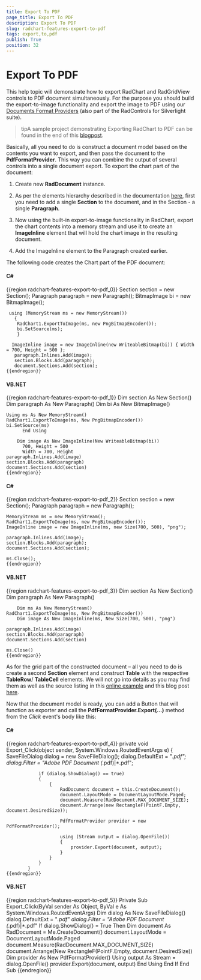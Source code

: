 ```yaml
---
title: Export To PDF
page_title: Export To PDF
description: Export To PDF
slug: radchart-features-export-to-pdf
tags: export,to,pdf
publish: True
position: 32
---
```


# Export To PDF



This help topic will demonstrate how to export RadChart and RadGridView controls to PDF document simultaneously. For the purpose you should build the export-to-image functionality and export the image to PDF using our [Documents Format Providers](http://www.telerik.com/help/silverlight/radrichtextbox-features-import-export.html) (also part of the RadControls for Silverlight suite).

>tipA sample project demonstrating Exporting RadChart to PDF can be found in the end of this [blogpost](http://blogs.telerik.com/blogs/posts/11-06-16/pdf-export-with-radchart-for-silverlight.aspx).

Basically, all you need to do is construct a document model based on the contents you want to export, and then pass the document to the __PdfFormatProvider__. This way you can combine the output of several controls into a single document export. To export the chart part of the document:

1. Create new __RadDocument__ instance. 

1. As per the elements hierarchy described in the documentation [here](http://www.telerik.com/help/silverlight/radrichtextbox-features-document-elements-hierarchy.html), first you need to add a single __Section__ to the document, and in the Section - a single __Paragraph__. 

1. Now using the built-in export-to-image functionality in RadChart, export the chart contents into a memory stream and use it to create an __ImageInline__ element that will hold the chart image in the resulting document. 

1. Add the ImageInline element to the Paragraph created earlier.

The following code creates the Chart part of the PDF document:

#### __C#__

{{region radchart-features-export-to-pdf_0}}
	Section section = new Section();
	Paragraph paragraph = new Paragraph();
	BitmapImage bi = new BitmapImage();
	
	 using (MemoryStream ms = new MemoryStream())
	   {
	    RadChart1.ExportToImage(ms, new PngBitmapEncoder());
	    bi.SetSource(ms);
	    }
	
	  ImageInline image = new ImageInline(new WriteableBitmap(bi)) { Width = 700, Height = 500 };
	   paragraph.Inlines.Add(image);
	   section.Blocks.Add(paragraph);
	   document.Sections.Add(section);
	{{endregion}}



#### __VB.NET__

{{region radchart-features-export-to-pdf_1}}
	    Dim section As New Section()
	    Dim paragraph As New Paragraph()
	    Dim bi As New BitmapImage()
	
	Using ms As New MemoryStream()
	RadChart1.ExportToImage(ms, New PngBitmapEncoder())
	bi.SetSource(ms)
	      End Using
	
	    Dim image As New ImageInline(New WriteableBitmap(bi))
	      700, Height = 500
	      Width = 700, Height
	paragraph.Inlines.Add(image)
	section.Blocks.Add(paragraph)
	document.Sections.Add(section)
	{{endregion}}



#### __C#__

{{region radchart-features-export-to-pdf_2}}
	Section section = new Section();
	Paragraph paragraph = new Paragraph();
	
	MemoryStream ms = new MemoryStream();
	RadChart1.ExportToImage(ms, new PngBitmapEncoder());
	ImageInline image = new ImageInline(ms, new Size(700, 500), "png");
	
	paragraph.Inlines.Add(image);
	section.Blocks.Add(paragraph);
	document.Sections.Add(section);
	
	ms.Close();
	{{endregion}}



#### __VB.NET__

{{region radchart-features-export-to-pdf_3}}
	    Dim section As New Section()
	    Dim paragraph As New Paragraph()
	
	    Dim ms As New MemoryStream()
	RadChart1.ExportToImage(ms, New PngBitmapEncoder())
	    Dim image As New ImageInline(ms, New Size(700, 500), "png")
	
	paragraph.Inlines.Add(image)
	section.Blocks.Add(paragraph)
	document.Sections.Add(section)
	
	ms.Close()
	{{endregion}}



As for the grid part of the constructed document – all you need to do is create a second __Section__ element and construct __Table__ with the respective __TableRow__/ __TableCell__ elements. We will not go into details as you may find them as well as the source listing in this [online example](http://demos.telerik.com/silverlight/#GridView/PrintAndExportWithRadDocument) and this blog post [here](http://blogs.telerik.com/vladimirenchev/posts/10-11-11/pdf_export_with_radgridview_for_silverlight_q3_2010.aspx).

Now that the document model is ready, you can add a Button that will function as exporter and call the __PdfFormatProvider.Export(...)__ method from the *Click* event's body like this:

#### __C#__

{{region radchart-features-export-to-pdf_4}}
	private void Export_Click(object sender, System.Windows.RoutedEventArgs e)
	        {
	            SaveFileDialog dialog = new SaveFileDialog();
	            dialog.DefaultExt = "*.pdf";
	            dialog.Filter = "Adobe PDF Document (*.pdf)|*.pdf";
	
	            if (dialog.ShowDialog() == true)
	            {
	                {
	                    RadDocument document = this.CreateDocument();
	                    document.LayoutMode = DocumentLayoutMode.Paged;
	                    document.Measure(RadDocument.MAX_DOCUMENT_SIZE);
	                    document.Arrange(new RectangleF(PointF.Empty, document.DesiredSize));
	
	                    PdfFormatProvider provider = new PdfFormatProvider();
	
	                    using (Stream output = dialog.OpenFile())
	                    {
	                        provider.Export(document, output);
	                    }
	                }
	            }
	        }
	{{endregion}}



#### __VB.NET__

{{region radchart-features-export-to-pdf_5}}
	    Private Sub Export_Click(ByVal sender As Object, ByVal e As System.Windows.RoutedEventArgs)
	        Dim dialog As New SaveFileDialog()
	        dialog.DefaultExt = "*.pdf"
	        dialog.Filter = "Adobe PDF Document (*.pdf)|*.pdf"
	        If dialog.ShowDialog() = True Then
	            Dim document As RadDocument = Me.CreateDocument()
	            document.LayoutMode = DocumentLayoutMode.Paged
	            document.Measure(RadDocument.MAX_DOCUMENT_SIZE)
	            document.Arrange(New RectangleF(PointF.Empty, document.DesiredSize))
	            Dim provider As New PdfFormatProvider()
	            Using output As Stream = dialog.OpenFile()
	                provider.Export(document, output)
	            End Using
	        End If
	    End Sub
	{{endregion}}



## 
